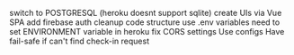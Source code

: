 switch to POSTGRESQL (heroku doesnt support sqlite)
create UIs via Vue SPA
add firebase auth
cleanup code structure
use .env variables
  need to set ENVIRONMENT variable in heroku
fix CORS settings
Use configs
Have fail-safe if can't find check-in request
